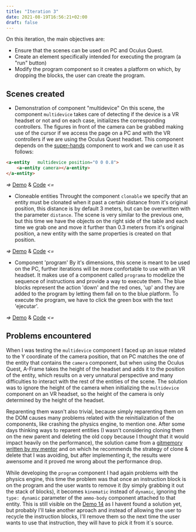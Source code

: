 ```yaml
---
title: "Iteration 3"
date: 2021-08-19T16:56:21+02:00
draft: false
---
```


On this iteration, the main objectives are:
+ Ensure that the scenes can be used on PC and Oculus Quest.
+ Create an element specifically intended for executing the program (a "run" button)
+ Modify the program component so it creates a platform on which, by dropping the blocks, the user can create the program.

## Scenes created
- Demonstration of component "multidevice"
On this scene, the component `multidevice` takes care of detecting if the device is a VR headset or not and on each case, initializes the corresponding controllers. The figures in front of the camera can be grabbed making use of the cursor if we access the page on a PC and with the VR controllers if we are using the Oculus Quest headset.
This component depends on the [super-hands](https://github.com/wmurphyrd/aframe-super-hands-component) component to work and we can use it as follows:
```html 
<a-entity   multidevice position="0 0 0.8">     
    <a-entity camera></a-entity> 
</a-entity>
```

*=>* [Demo](/demos/demo12) & [Code](https://github.com/jdjuli/aframe-vr-programming/blob/main/docs/demos/demo12/index.html) *<=*

- Cloneable entities
Throught the component `clonable` we specify that an entity must be clonated when it past a certain distance from it's original position, this distance is by default 3 meters, but can be overwritten with the parameter `distance`.
The scene is very similar to the previous one, but this time we have the objects on the right side of the table and each time we grab one and move it further than 0.3 meters from it's original position, a new entity with the same properties is created on that position.

*=>* [Demo](/demos/demo13) & [Code](https://github.com/jdjuli/aframe-vr-programming/blob/main/docs/demos/demo13/index.html) *<=*

- Component 'program'
By it's dimensions, this scene is meant to be used on the PC, further iterations will be more confortable to use with an VR headset. It makes use of a component called `programa` to modelize the sequence of instructions and provide a way to execute them.
The blue blocks represent the action 'down' and the red ones, 'up' and they are added to the program by letting them fall on to the blue platform. To execute the program, we have to click the green box with the text 'ejecutar'.

*=>* [Demo](/demos/demo14) & [Code](https://github.com/jdjuli/aframe-vr-programming/blob/main/docs/demos/demo14/index.html) *<=*

## Problems encountered
When I was testing the `multidevice` component I faced up an issue related to the Y coordinate of the camera position, that on PC matches the one of the entity that contains the `camera` component, but when using the Oculus Quest, A-Frame takes the height of the headset and adds it to the position of the entity, which results on a very unnatural perspective and many difficulties to interact with the rest of the entities of the scene. The solution was to ignore the height of the camera when initializing the `multidevice` component on an VR headset, so the height of the camera is only determined by the height of the headset.

Reparenting them wasn't also trivial, because simply reparenting them on the DOM causes many problems related with the reinitialization of the components, like crashing the physics engine, to mention one. After some days thinking ways to reparent entities (I wasn't considering cloning them on the new parent and deleting the old copy because I thought that it would impact heavily on the performance), the solution came from a [gitmemory written by my mentor](https://www.gitmemory.com/issue/aframevr/aframe/2425/753673035) and on which he recommends the strategy of clone & delete that I was avoiding, but after implementing it, the results were awensome and it proved me wrong about the performance drop.

While developing the `program` component I had again problems with the physics engine, this time the problem was that once an instruction block is on the program and the user wants to remove it (by simply grabbing it out the stack of blocks), it becomes `kinematic` instead of `dynamic`, ignoring the `type: dynamic` parameter of the `ammo-body` component attached to that entity. This is still visible on the [Demo 14](/demos/demo14) as I havent found a solution yet, but probably I'll take another aproach and instead of allowing the user to recycle the instruction blocks, I'll remove them so the next time the user wants to use that instruction, they will have to pick it from it`s source.